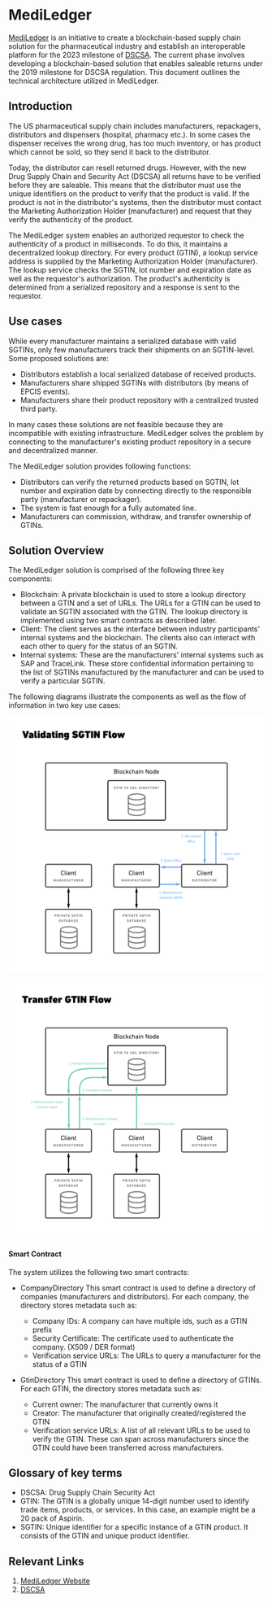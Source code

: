# MediLedger

[MediLedger](https://www.mediledger.com/) is an initiative to create a blockchain-based supply chain solution for the pharmaceutical industry and establish an interoperable platform for the 2023 milestone of [DSCSA](https://www.fda.gov/Drugs/DrugSafety/DrugIntegrityandSupplyChainSecurity/DrugSupplyChainSecurityAct/). The current phase involves developing a blockchain-based solution that enables saleable returns under the 2019 milestone for DSCSA regulation. This document outlines the technical architecture utilized in MediLedger.

## Introduction

The US pharmaceutical supply chain includes manufacturers, repackagers, distributors and dispensers (hospital, pharmacy etc.).  In some cases the dispenser receives the wrong drug, has too much inventory, or has product which cannot be sold, so they send it back to the distributor.

Today, the distributor can resell returned drugs. However, with the new Drug Supply Chain and Security Act (DSCSA) all returns have to be verified before they are saleable. This means that the distributor must use the unique identifiers on the product to verify that the product is valid. If the product is not in the distributor's systems, then the distributor must contact the Marketing Authorization Holder (manufacturer) and request that they verify the authenticity of the product.

The MediLedger system enables an authorized requestor to check the authenticity of a product in milliseconds. To do this, it maintains a decentralized lookup directory. For every product (GTIN), a lookup service address is supplied by the Marketing Authorization Holder (manufacturer). The lookup service checks the SGTIN, lot number and expiration date as well as the requestor's authorization. The product's authenticity is determined from a serialized repository and a response is sent to the requestor.

## Use cases

While every manufacturer maintains a serialized database with valid SGTINs, only few manufacturers track their shipments on an SGTIN-level.
Some proposed solutions are:

* Distributors establish a local serialized database of received products.
* Manufacturers share shipped SGTINs with distributors (by means of EPCIS events).
* Manufacturers share their product repository with a centralized trusted third party.

In many cases these solutions are not feasible because they are incompatible with existing infrastructure.
MediLedger solves the problem by connecting to the manufacturer's existing product repository in a secure and decentralized manner.

The MediLedger solution provides following functions:
* Distributors can verify the returned products based on SGTIN, lot number and expiration date by connecting directly to the responsible party (manufacturer or repackager).
* The system is fast enough for a fully automated line.
* Manufacturers can commission, withdraw, and transfer ownership of GTINs.

## Solution Overview

The MediLedger solution is comprised of the following three key components:
* Blockchain: A private blockchain is used to store a lookup directory between a GTIN and a set of URLs. The URLs for a GTIN can be used to validate an SGTIN associated with the GTIN. The lookup directory is implemented using two smart contracts as described later.
* Client: The client serves as the interface between industry participants' internal systems and the blockchain. The clients also can interact with each other to query for the status of an SGTIN.
* Internal systems: These are the manufacturers' internal systems such as SAP and TraceLink. These store confidential information pertaining to the list of SGTINs manufactured by the manufacturer and can be used to verify a particular SGTIN.

The following diagrams illustrate the components as well as the flow of information in two key use cases:

![Validating a GTIN](validate-sgtin.png)

![Transferring a GTIN](transfer-gtin.png)

#### Smart Contract

The system utilizes the following two smart contracts:

* CompanyDirectory
This smart contract is used to define a directory of companies (manufacturers and distributors). For each company, the directory stores metadata such as:
  * Company IDs: A company can have multiple ids, such as a GTIN prefix
  * Security Certificate: The certificate used to authenticate the company. (X509 / DER format)
  * Verification service URLs: The URLs to query a manufacturer for the status of a GTIN

* GtinDirectory
This smart contract is used to define a directory of GTINs. For each GTIN, the directory stores metadata such as:
  * Current owner: The manufacturer that currently owns it
  * Creator: The manufacturer that originally created/registered the GTIN
  * Verification service URLs: A list of all relevant URLs to be used to verify the GTIN. These can span across manufacturers since the GTIN could have been transferred across manufacturers.


## Glossary of key terms

* DSCSA: Drug Supply Chain Security Act
* GTIN: The GTIN is a globally unique 14-digit number used to identify trade items, products, or services. In this case, an example might be a 20 pack of Aspirin.
* SGTIN: Unique identifier for a specific instance of a GTIN product. It consists of the GTIN and unique product identifier.

## Relevant Links

1. [MediLedger Website](https://www.mediledger.com/)
2. [DSCSA](https://www.fda.gov/Drugs/DrugSafety/DrugIntegrityandSupplyChainSecurity/DrugSupplyChainSecurityAct/)
